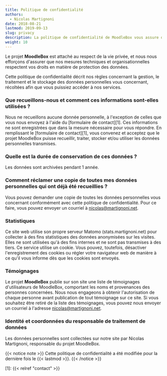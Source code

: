 ```yaml
---
title: Politique de confidentialité
authors:
  - Nicolas Martignoni
date: 2018-08-21
lastmod: 2019-09-13
slug: privacy
description: La politique de confidentialité de MoodleBox vous assure de la bonne protection des données que vous saisissez en utilisant nos services.
weight: 10
---
```

Le projet __MoodleBox__ est attaché au respect de la vie privée, et nous nous efforçons d'assurer que nos mesures techniques et organisationnelles respectent vos droits en matière de protection des données.

Cette politique de confidentialité décrit nos règles concernant la gestion, le traitement et le stockage des données personnelles vous concernant, récoltées afin que vous puissiez accéder à nos services.

### Que recueillons-nous et comment ces informations sont-elles utilisées ?

Nous ne recueillons aucune donnée personnelle, à l'exception de celles que vous nous envoyez à l'aide du [formulaire de contact][1]. Ces informations ne sont enregistrées que dans la mesure nécessaire pour vous répondre. En remplissant le [formulaire de contact][1], vous convenez et acceptez que le projet MoodleBox puisse recueillir, traiter, stocker et/ou utiliser les données personnelles transmises.

### Quelle est la durée de conservation de ces données ?

Les données sont archivées pendant 1 année.

### Comment réclamer une copie de toutes mes données personnelles qui ont déjà été recueillies ?

Vous pouvez demander une copie de toutes les données personnelles vous concernant conformément avec cette politique de confidentialité. Pour ce faire, vous pouvez envoyer un courriel à nicolas@martignoni.net.

### Statistiques

Ce site web utilise son propre serveur Matomo (stats.martignoni.net) pour collecter à des fins statistiques des données anonymisées sur les visites. Elles ne sont utilisées qu'à des fins internes et ne sont pas transmises à des tiers. Ce service utilise un cookie. Vous pouvez, toutefois, désactiver l'enregistrement des cookies ou régler votre navigateur web de manière à ce qu'il vous informe dès que les cookies sont envoyés.

### Témoignages

Le projet __MoodleBox__ publie sur son site une liste de témoignages d'utilisateurs de MoodleBox, comportant les noms et provenances des personnes concernées. Nous nous engageons à obtenir l'autorisation de chaque personne avant publication de tout témoignage sur ce site. Si vous souhaitez être retiré de la liste des témoignages, vous pouvez nous envoyer un courriel à l'adresse nicolas@martignoni.net.

### Identité et coordonnées du responsable de traitement de données

Les données personnelles sont collectées sur notre site par Nicolas Martignoni, responsable du projet MoodleBox.

{{< notice note >}}
Cette politique de confidentialité a été modifiée pour la dernière fois le {{< lastmod >}}.
{{< /notice >}}

 [1]: {{< relref "contact" >}}

